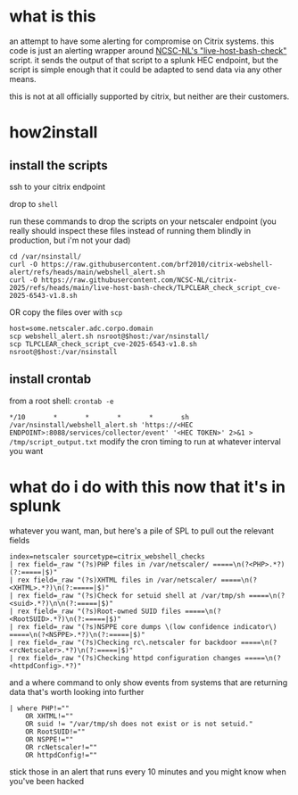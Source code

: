 # what is this
an attempt to have some alerting for compromise on Citrix systems. this code is just an alerting wrapper around [NCSC-NL's "live-host-bash-check"](https://github.com/NCSC-NL/citrix-2025/tree/main/live-host-bash-check) script. it sends the output of that script to a splunk HEC endpoint, but the script is simple enough that it could be adapted to send data via any other means.

this is not at all officially supported by citrix, but neither are their customers.

# how2install

## install the scripts
ssh to your citrix endpoint

drop to `shell`

run these commands to drop the scripts on your netscaler endpoint (you really should inspect these files instead of running them blindly in production, but i'm not your dad)
```
cd /var/nsinstall/
curl -O https://raw.githubusercontent.com/brf2010/citrix-webshell-alert/refs/heads/main/webshell_alert.sh
curl -O https://raw.githubusercontent.com/NCSC-NL/citrix-2025/refs/heads/main/live-host-bash-check/TLPCLEAR_check_script_cve-2025-6543-v1.8.sh
```
OR copy the files over with `scp`
```
host=some.netscaler.adc.corpo.domain
scp webshell_alert.sh nsroot@$host:/var/nsinstall/
scp TLPCLEAR_check_script_cve-2025-6543-v1.8.sh nsroot@$host:/var/nsinstall
```

## install crontab
from a root shell:
`crontab -e `

`*/10       *       *       *       *       sh /var/nsinstall/webshell_alert.sh 'https://<HEC ENDPOINT>:8088/services/collector/event' '<HEC TOKEN>' 2>&1 > /tmp/script_output.txt`
modify the cron timing to run at whatever interval you want

# what do i do with this now that it's in splunk
whatever you want, man, but here's a pile of SPL to pull out the relevant fields

```
index=netscaler sourcetype=citrix_webshell_checks 
| rex field=_raw "(?s)PHP files in /var/netscaler/ =====\n(?<PHP>.*?)(?:=====|$)"
| rex field=_raw "(?s)XHTML files in /var/netscaler/ =====\n(?<XHTML>.*?)\n(?:=====|$)" 
| rex field=_raw "(?s)Check for setuid shell at /var/tmp/sh =====\n(?<suid>.*?)\n\n(?:=====|$)" 
| rex field=_raw "(?s)Root-owned SUID files =====\n(?<RootSUID>.*?)\n(?:=====|$)" 
| rex field=_raw "(?s)NSPPE core dumps \(low confidence indicator\) =====\n(?<NSPPE>.*?)\n(?:=====|$)" 
| rex field=_raw "(?s)Checking rc\.netscaler for backdoor =====\n(?<rcNetscaler>.*?)\n(?:=====|$)" 
| rex field=_raw "(?s)Checking httpd configuration changes =====\n(?<httpdConfig>.*?)"
```
and a where command to only show events from systems that are returning data that's worth looking into further
```
| where PHP!="" 
    OR XHTML!="" 
    OR suid != "/var/tmp/sh does not exist or is not setuid."
    OR RootSUID!="" 
    OR NSPPE!="" 
    OR rcNetscaler!="" 
    OR httpdConfig!=""
```
stick those in an alert that runs every 10 minutes and you might know when you've been hacked